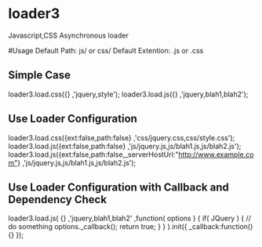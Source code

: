 # loader3
Javascript,CSS Asynchronous loader

#Usage
Default Path: js/ or css/
Default Extention: .js or .css

## Simple Case
loader3.load.css({} ,'jquery,style');
loader3.load.js({} ,'jquery,blah1,blah2');

## Use Loader Configuration
loader3.load.css({ext:false,path:false} ,'css/jquery.css,css/style.css');
loader3.load.js({ext:false,path:false} ,'js/jquery.js,js/blah1.js,js/blah2.js');
loader3.load.js({ext:false,path:false,_serverHostUrl:"http://www.example.com"} ,'js/jquery.js,js/blah1.js,js/blah2.js');

## Use Loader Configuration with Callback and Dependency Check
loader3.load.js(
  {}
  ,'jquery,blah1,blah2'
  ,function( options ) {
    if( JQuery ) {
      // do something
      options._callback();
      return true;
    }
  }
).init({
  _callback:function() {}
});